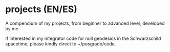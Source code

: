 # projects (EN/ES)
A compendium of my projects, from beginner to advanced level, developed by me.

If interested in my integrator code for null geodesics in the Schwarzschild spacetime, please kindly direct to ~/posgrado/code.
